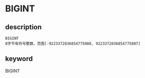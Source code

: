 # BIGINT

## description

    BIGINT
    8字节有符号整数，范围[-9223372036854775808, 9223372036854775807]

## keyword

BIGINT
